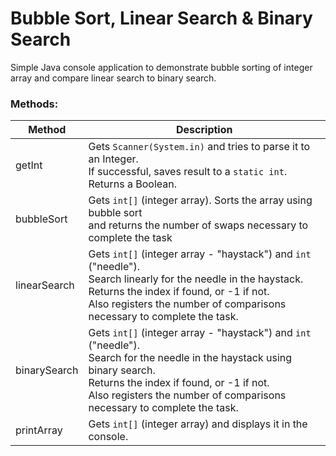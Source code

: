 # Bubble Sort, Linear Search & Binary Search
Simple Java console application to demonstrate bubble sorting of integer array and compare linear search to binary search.

### Methods:
| Method       | Description     |
| ------------ | --------------- |
| getInt       | Gets `Scanner(System.in)` and tries to parse it to an Integer. <br/> If successful, saves result to a `static int`. <br/> Returns a Boolean. |
| bubbleSort   | Gets `int[]` (integer array). Sorts the array using bubble sort <br/> and returns the number of swaps necessary to <br/> complete the task |
| linearSearch | Gets `int[]` (integer array - "haystack") and `int` ("needle"). <br/> Search linearly for the needle in the haystack. </br> Returns the index if found, or -1 if not. <br/> Also registers the number of comparisons necessary to complete the task. |
| binarySearch | Gets `int[]` (integer array - "haystack") and `int` ("needle"). <br/> Search for the needle in the haystack using binary search. </br> Returns the index if found, or -1 if not. <br/> Also registers the number of comparisons necessary to complete the task. |
| printArray   | Gets `int[]` (integer array) and displays it in the console. |
